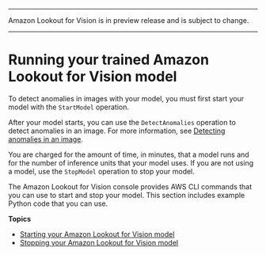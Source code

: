 --------

Amazon Lookout for Vision is in preview release and is subject to change\.

--------

# Running your trained Amazon Lookout for Vision model<a name="running-model"></a>

To detect anomalies in images with your model, you must first start your model with the `StartModel` operation\.

After your model starts, you can use the `DetectAnomalies` operation to detect anomalies in an image\. For more information, see [Detecting anomalies in an image](inference-detect-anomalies.md)\.  

You are charged for the amount of time, in minutes, that a model runs and for the number of inference units that your model uses\. If you are not using a model, use the `StopModel` operation to stop your model\.

The Amazon Lookout for Vision console provides AWS CLI commands that you can use to start and stop your model\. This section includes example Python code that you can use\. 



**Topics**
+ [Starting your Amazon Lookout for Vision model](run-start-model.md)
+ [Stopping your Amazon Lookout for Vision model](run-stop-model.md)